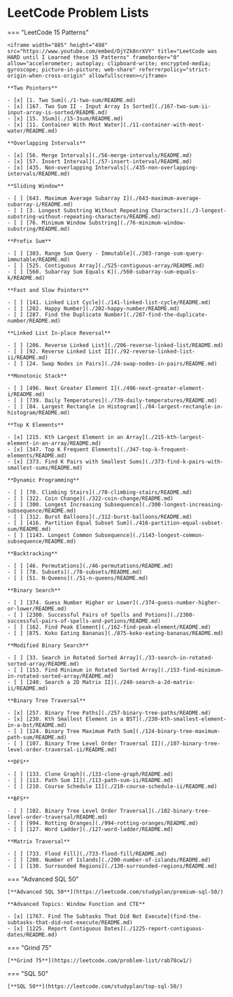 # LeetCode Problem Lists

=== "LeetCode 15 Patterns"
    
    <iframe width="885" height="498" src="https://www.youtube.com/embed/DjYZk8nrXVY" title="LeetCode was HARD until I Learned these 15 Patterns" frameborder="0" allow="accelerometer; autoplay; clipboard-write; encrypted-media; gyroscope; picture-in-picture; web-share" referrerpolicy="strict-origin-when-cross-origin" allowfullscreen></iframe>

    **Two Pointers**

    - [x] [1. Two Sum](./1-two-sum/README.md)
    - [x] [167. Two Sum II - Input Array Is Sorted](./167-two-sum-ii-input-array-is-sorted/README.md)
    - [x] [15. 3Sum](./15-3sum/README.md)
    - [x] [11. Container With Most Water](./11-container-with-most-water/README.md)

    **Overlapping Intervals**

    - [x] [56. Merge Intervals](./56-merge-intervals/README.md)
    - [x] [57. Insert Interval](./57-insert-interval/README.md)
    - [x] [435. Non-overlapping Intervals](./435-non-overlapping-intervals/README.md)

    **Sliding Window**

    - [ ] [643. Maximum Average Subarray I](./643-maximum-average-subarray-i/README.md)
    - [ ] [3. Longest Substring Without Repeating Characters](./3-longest-substring-without-repeating-characters/README.md)
    - [ ] [76. Minimum Window Substring](./76-minimum-window-substring/README.md)

    **Prefix Sum**

    - [ ] [303. Range Sum Query - Immutable](./303-range-sum-query-immutable/README.md)
    - [ ] [525. Contiguous Array](./525-contiguous-array/README.md)
    - [ ] [560. Subarray Sum Equals K](./560-subarray-sum-equals-k/README.md)

    **Fast and Slow Pointers**

    - [ ] [141. Linked List Cycle](./141-linked-list-cycle/README.md)
    - [ ] [202. Happy Number](./202-happy-number/README.md)
    - [ ] [287. Find the Duplicate Number](./287-find-the-duplicate-number/README.md)

    **Linked List In-place Reversal**

    - [ ] [206. Reverse Linked List](./206-reverse-linked-list/README.md)
    - [ ] [92. Reverse Linked List II](./92-reverse-linked-list-ii/README.md)
    - [ ] [24. Swap Nodes in Pairs](./24-swap-nodes-in-pairs/README.md)

    **Monotonic Stack**

    - [ ] [496. Next Greater Element I](./496-next-greater-element-i/README.md)
    - [ ] [739. Daily Temperatures](./739-daily-temperatures/README.md)
    - [ ] [84. Largest Rectangle in Histogram](./84-largest-rectangle-in-histogram/README.md)

    **Top K Elements**

    - [x] [215. Kth Largest Element in an Array](./215-kth-largest-element-in-an-array/README.md)
    - [x] [347. Top K Frequent Elements](./347-top-k-frequent-elements/README.md)
    - [x] [373. Find K Pairs with Smallest Sums](./373-find-k-pairs-with-smallest-sums/README.md)

    **Dynamic Programming**

    - [ ] [70. Climbing Stairs](./70-climbing-stairs/README.md)
    - [ ] [322. Coin Change](./322-coin-change/README.md)
    - [ ] [300. Longest Increasing Subsequence](./300-longest-increasing-subsequence/README.md)
    - [ ] [312. Burst Balloons](./312-burst-balloons/README.md)
    - [ ] [416. Partition Equal Subset Sum](./416-partition-equal-subset-sum/README.md)
    - [ ] [1143. Longest Common Subsequence](./1143-longest-common-subsequence/README.md)

    **Backtracking**

    - [ ] [46. Permutations](./46-permutations/README.md)
    - [ ] [78. Subsets](./78-subsets/README.md)
    - [ ] [51. N-Queens](./51-n-queens/README.md)

    **Binary Search**

    - [ ] [374. Guess Number Higher or Lower](./374-guess-number-higher-or-lower/README.md)
    - [ ] [2300. Successful Pairs of Spells and Potions](./2300-successful-pairs-of-spells-and-potions/README.md)
    - [ ] [162. Find Peak Element](./162-find-peak-element/README.md)
    - [ ] [875. Koko Eating Bananas](./875-koko-eating-bananas/README.md)

    **Modified Binary Search**

    - [ ] [33. Search in Rotated Sorted Array](./33-search-in-rotated-sorted-array/README.md)
    - [ ] [153. Find Minimum in Rotated Sorted Array](./153-find-minimum-in-rotated-sorted-array/README.md)
    - [ ] [240. Search a 2D Matrix II](./240-search-a-2d-matrix-ii/README.md)

    **Binary Tree Traversal**

    - [x] [257. Binary Tree Paths](./257-binary-tree-paths/README.md)
    - [x] [230. Kth Smallest Element in a BST](./230-kth-smallest-element-in-a-bst/README.md)
    - [ ] [124. Binary Tree Maximum Path Sum](./124-binary-tree-maximum-path-sum/README.md)
    - [ ] [107. Binary Tree Level Order Traversal II](./107-binary-tree-level-order-traversal-ii/README.md)

    **DFS**

    - [ ] [133. Clone Graph](./133-clone-graph/README.md)
    - [ ] [113. Path Sum II](./113-path-sum-ii/README.md)
    - [ ] [210. Course Schedule II](./210-course-schedule-ii/README.md)

    **BFS**

    - [ ] [102. Binary Tree Level Order Traversal](./102-binary-tree-level-order-traversal/README.md)
    - [ ] [994. Rotting Oranges](./994-rotting-oranges/README.md)
    - [ ] [127. Word Ladder](./127-word-ladder/README.md)

    **Matrix Traversal**

    - [ ] [733. Flood Fill](./733-flood-fill/README.md)
    - [ ] [200. Number of Islands](./200-number-of-islands/README.md)
    - [ ] [130. Surrounded Regions](./130-surrounded-regions/README.md)


=== "Advanced SQL 50"

    [**Advanced SQL 50**](https://leetcode.com/studyplan/premium-sql-50/)

    **Advanced Topics: Window Function and CTE**

    - [x] [1767. Find The Subtasks That Did Not Execute](find-the-subtasks-that-did-not-execute/README.md)
    - [x] [1225. Report Contiguous Dates](./1225-report-contiguous-dates/README.md)


=== "Grind 75"

    [**Grind 75**](https://leetcode.com/problem-list/rab78cw1/)
    
    
=== "SQL 50"

    [**SQL 50**](https://leetcode.com/studyplan/top-sql-50/)

